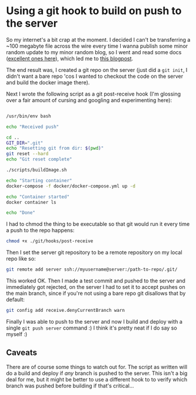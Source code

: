 # Using a git hook to build on push to the server

So my internet's a bit crap at the moment. I decided I can't be transferring a ~100 megabyte file across the wire every time I wanna publish some minor random update to my minor random blog, so I went and read some docs ([excellent ones here](https://githooks.com/)), which led me to [this blogpost](http://ryanflorence.com/deploying-websites-with-a-tiny-git-hook/).

The end result was, I created a git repo on the server (just did a `git init`, I didn't want a bare repo 'cos I wanted to checkout the code on the server and build the docker image there).

Next I wrote the following script as a git post-receive hook (I'm glossing over a fair amount of cursing and googling and experimenting here):

```bash

/usr/bin/env bash

echo "Received push"

cd ..
GIT_DIR=".git"
echo "Resetting git from dir: $(pwd)"
git reset --hard
echo "Git reset complete"

./scripts/buildImage.sh

echo "Starting container"
docker-compose -f docker/docker-compose.yml up -d

echo "Container started"
docker container ls

echo "Done"

```

I had to chmod the thing to be executable so that git would run it every time a push to the repo happens:

```bash
chmod +x ./git/hooks/post-receive
```

Then I set the server git repository to be a remote repository on my local repo like so:

```bash
git remote add server ssh://myusername@server:/path-to-repo/.git/
```

This worked OK. Then I made a test commit and pushed to the server and immediately got rejected, on the server I had to set it to accept pushes on the main branch, since if you're not using a bare repo git disallows that by default:

```bash
git config add receive.denyCurrentBranch warn
```

Finally I was able to push to the server and now I build and deploy with a single `git push server` command :) I think it's pretty neat if I do say so myself :)

## Caveats

There are of course some things to watch out for. The script as written will do a build and deploy if _any_ branch is pushed to the server. This isn't a big deal for me, but it might be better to use a different hook to to verify which branch was pushed before building if that's critical...
